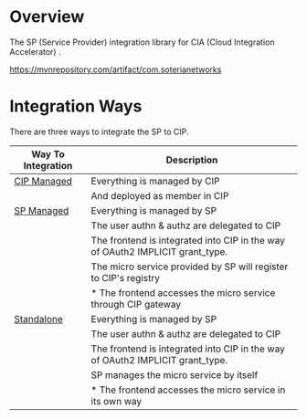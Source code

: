 # Overview

The SP (Service Provider) integration library for CIA (Cloud Integration Accelerator) .

https://mvnrepository.com/artifact/com.soterianetworks

# Integration Ways

There are three ways to integrate the SP to CIP.

Way To Integration |  Description
---|---
| [CIP Managed](./cipped.md) | Everything is managed by CIP
| | And deployed as member in CIP 
[SP Managed](./sped.md)  | Everything is managed by SP
| | The user authn & authz are delegated to CIP
| | The frontend is integrated into CIP in the way of OAuth2 IMPLICIT grant_type. 
| | The micro service provided by SP will register to CIP's registry
| | * The frontend accesses the micro service through CIP gateway
|[Standalone](./standalone.md) | Everything is managed by SP
| | The user authn & authz are delegated to CIP
| | The frontend is integrated into CIP in the way of OAuth2 IMPLICIT grant_type. 
| | SP manages the micro service by itself
| | * The frontend accesses the micro service in its own way

